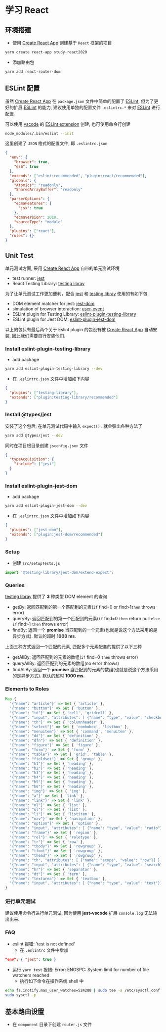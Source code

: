 # 学习 React

## 环境搭建

- 使用 [Create React App](https://create-react-app.dev/) 创建基于 `React` 框架的项目

```bash
yarn create react-app study-react2020
```

- 添加路由包

```bash
yarn add react-router-dom
```

## ESLint 配置

虽然 [Create React App](https://create-react-app.dev/) 在 `package.json` 文件中简单的配置了 [ESLint](https://eslint.org/), 但为了更好的扩展 [ESLint](https://eslint.org/) 的能力, 建议使用单独的配置文件 `.eslintrc.*` 来对 [ESLint](https://eslint.org/) 进行配置.

可以使用 [vscode](https://code.visualstudio.com/) 的 [ESLint extension](https://marketplace.visualstudio.com/items?itemName=dbaeumer.vscode-eslint) 创建, 也可使用命令行创建

```bash
node_modules/.bin/eslint --init
```

这里创建了 `JSON` 格式的配置文件, 即 `.eslintrc.json`

```json
{
  "env": {
    "browser": true,
    "es6": true
  },
  "extends": ["eslint:recommended", "plugin:react/recommended"],
  "globals": {
    "Atomics": "readonly",
    "SharedArrayBuffer": "readonly"
  },
  "parserOptions": {
    "ecmaFeatures": {
      "jsx": true
    },
    "ecmaVersion": 2018,
    "sourceType": "module"
  },
  "plugins": ["react"],
  "rules": {}
}
```

## Unit Test

单元测试方面, 采用 [Create React App](https://create-react-app.dev/) 自带的单元测试环境

- test runner: [jest](https://jestjs.io/)
- React Testing Library: [testing libray](https://testing-library.com/)

为了让单元测试工作更加便利，配合 [jest](https://jestjs.io/) 和 [testing libray](https://testing-library.com/) 使用的有如下包

- DOM element matcher for jest: [jest-dom](https://github.com/testing-library/jest-dom)
- simulation of browser interaction: [user-event](https://github.com/testing-library/user-event)
- ESLint plugin for Testing Library: [eslint-plugin-testing-library](https://github.com/testing-library/eslint-plugin-testing-library)
- ESLint plugin for Jest DOM: [eslint-plugin-jest-dom](https://github.com/testing-library/eslint-plugin-jest-dom)

以上的包只有最后两个关于 Eslint plugin 的包没有被 [Create React App](https://create-react-app.dev/) 自动安装, 因此我们需要自行安装他们.

### Install eslint-plugin-testing-library

- add package

```bash
yarn add eslint-plugin-testing-library --dev
```

- 在 `.eslintrc.json` 文件中增加如下内容

```json
{
  "plugins": ["testing-library"],
  "extends": ["plugin:testing-library/recommended"]
}
```

### Install @types/jest

安装了这个包后, 在单元测试代码中输入 `expect().` 就会弹出各种方法了

```bash
yarn add @types/jest --dev
```

同时在项目根目录创建 `jsconfig.json` 文件

```json
{
  "typeAcquisition": {
    "include": ["jest"]
  }
}
```

### Install eslint-plugin-jest-dom

- add package

```bash
yarn add eslint-plugin-jest-dom --dev
```

- 在 `.eslintrc.json` 文件中增加如下内容

```json
{
  "plugins": ["jest-dom"],
  "extends": ["plugin:jest-dom/recommended"]
}
```

### Setup

- 创建 `src/setupTests.js`

```javascript
import '@testing-library/jest-dom/extend-expect';
```

### Queries

[testing libray](https://testing-library.com/) 提供了 **3** 种类型 DOM element 的查询

- getBy: 返回匹配到的第一个匹配到的元素(`if` find=0 or find>1`then` throws error)
- queryBy: 返回匹配到的第一个匹配到的元素(`if` find=0 `then` return null `else if` find>1 `then` throws error)
- findBy: 返回一个 **promise** 当匹配到的一个元素(也就是说这个方法采用的是异步方式). 默认的超时 **1000 ms**.

上面三种方式返回一个匹配的元素, 匹配多个元素配套的提供了以下三种

- getAllBy: 返回匹配到的元素的数组(`if` find=0 `then` throws error)
- queryAllBy: 返回匹配到的元素的数组(no error throws)
- findAllBy: 返回一个 **promise** 当匹配到的元素的数组(也就是说这个方法采用的是异步方式). 默认的超时 **1000 ms**.

### Elements to Roles

```javascript
Map {
  '{"name": "article"}' => Set { 'article' },
  '{"name": "button"}' => Set { 'button' },
  '{"name": "td"}' => Set { 'cell', 'gridcell' },
  '{"name": "input", "attributes": [ {"name": "type", "value": "checkbox"}] }' => Set { 'checkbox' },
  '{"name": "th"}' => Set { 'columnheader' },
  '{"name": "select"}' => Set { 'combobox', 'listbox' },
  '{"name": "menuitem"}' => Set { 'command', 'menuitem' },
  '{"name": "dd"}' => Set { 'definition' },
  '{"name": "dfn"}' => Set { 'definition' },
  '{"name": "figure"}' => Set { 'figure' },
  '{"name": "form"}' => Set { 'form' },
  '{"name": "table"}' => Set { 'grid', 'table' },
  '{"name": "fieldset"}' => Set { 'group' },
  '{"name": "h1"}' => Set { 'heading' },
  '{"name": "h2"}' => Set { 'heading' },
  '{"name": "h3"}' => Set { 'heading' },
  '{"name": "h4"}' => Set { 'heading' },
  '{"name": "h5"}' => Set { 'heading' },
  '{"name": "h6"}' => Set { 'heading' },
  '{"name": "img"}' => Set { 'img' },
  '{"name": "a"}' => Set { 'link' },
  '{"name": "link"}' => Set { 'link' },
  '{"name": "ol"}' => Set { 'list' },
  '{"name": "ul"}' => Set { 'list' },
  '{"name": "li"}' => Set { 'listitem' },
  '{"name": "nav"}' => Set { 'navigation' },
  '{"name": "option"}' => Set { 'option' },
  '{"name": "input", "attributes": [ {"name": "type", "value": "radio"}] }' => Set { 'radio' },
  '{"name": "frame"}' => Set { 'region' },
  '{"name": "rel"}' => Set { 'roletype' },
  '{"name": "tr"}' => Set { 'row' },
  '{"name": "tbody"}' => Set { 'rowgroup' },
  '{"name": "tfoot"}' => Set { 'rowgroup' },
  '{"name": "thead"}' => Set { 'rowgroup' },
  '{"name": "th", "attributes": [ {"name": "scope", "value": "row"}] }' => Set { 'rowheader' },
  '{"name": "input", "attributes": [ {"name": "type", "value": "search"}] }' => Set { 'searchbox' },
  '{"name": "hr"}' => Set { 'separator' },
  '{"name": "dt"}' => Set { 'term' },
  '{"name": "textarea"}' => Set { 'textbox' },
  '{"name": "input", "attributes": [ {"name": "type", "value": "text"}] }' => Set { 'textbox' }
}
```

### 进行单元测试

建议使用命令行进行单元测试, 因为使用 **jest-vscode** 扩展 `console.log` 无法输出出来.

### FAQ

- eslint 报错: 'test is not defined'
  - 在 `.eslintrc` 文件中增加

```json
"env": { "jest": true }
```

- 运行 `yarn test` 报错: Error: ENOSPC: System limit for number of file watchers reached
  - 执行如下命令在操作系统 shell 中

```bash
echo fs.inotify.max_user_watches=524288 | sudo tee -a /etc/sysctl.conf
sudo sysctl -p
```

## 基本路由设置

- 在 `component` 目录下创建 `router.js` 文件
